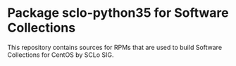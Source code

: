 # Package sclo-python35 for Software Collections

This repository contains sources for RPMs that are used
to build Software Collections for CentOS by SCLo SIG.


